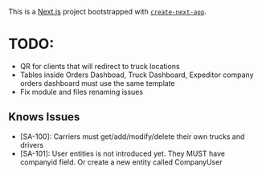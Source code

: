 This is a [Next.js](https://nextjs.org) project bootstrapped with [`create-next-app`](https://nextjs.org/docs/app/api-reference/cli/create-next-app).

# TODO:

- QR for clients that will redirect to truck locations
- Tables inside Orders Dashboad, Truck Dashboard, Expeditor company orders dashboard must use the same template
- Fix module and files renaming issues

## Knows Issues

- [SA-100]: Carriers must get/add/modify/delete their own trucks and drivers
- [SA-101]: User entities is not introduced yet. They MUST have companyid field. Or create a new entity called CompanyUser
